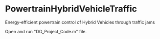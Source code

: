 # PowertrainHybridVehicleTraffic
Energy-efficient powertrain control of Hybrid Vehicles through traffic jams

Open and run "DO_Project_Code.m" file.
